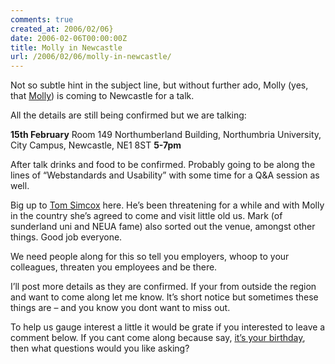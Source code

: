 ```yaml
---
comments: true
created_at: 2006/02/06}
date: 2006-02-06T00:00:00Z
title: Molly in Newcastle
url: /2006/02/06/molly-in-newcastle/
---
```


<p>
Not so subtle hint in the subject line, but without further ado, Molly (yes, that <a href="http://molly.com">Molly</a>) is coming to Newcastle for a talk.

</p>
<p>
All the details are still being confirmed but we are talking:

</p>
<p>
<strong>15th February</strong>
Room 149 Northumberland Building, Northumbria University, City Campus, Newcastle, NE1 8ST
<strong>5-7pm</strong>

</p>
<p>
After talk drinks and food to be confirmed. Probably going to be along the lines of “Webstandards and Usability” with some time for a Q&A session as well.

</p>
<p>
Big up to <a href="http://tomsimcox.com">Tom Simcox</a> here. He’s been threatening for a while and with Molly in the country she’s agreed to come and visit little old us. Mark (of sunderland uni and NEUA fame) also sorted out the venue, amongst other things. Good job everyone.

</p>
<p>
We need people along for this so tell you employers, whoop to your colleagues, threaten you employees and be there.

</p>
<p>
I’ll post more details as they are confirmed. If your from outside the region and want to come along let me know. It’s short notice but sometimes these things are – and you know you dont want to miss out.

</p>
<p>
To help us gauge interest a little it would be grate if you interested to leave a comment below. If you cant come along because say, <a href="http://xlab.co.uk">it’s your birthday</a>, then what questions would you like asking?

</p>

